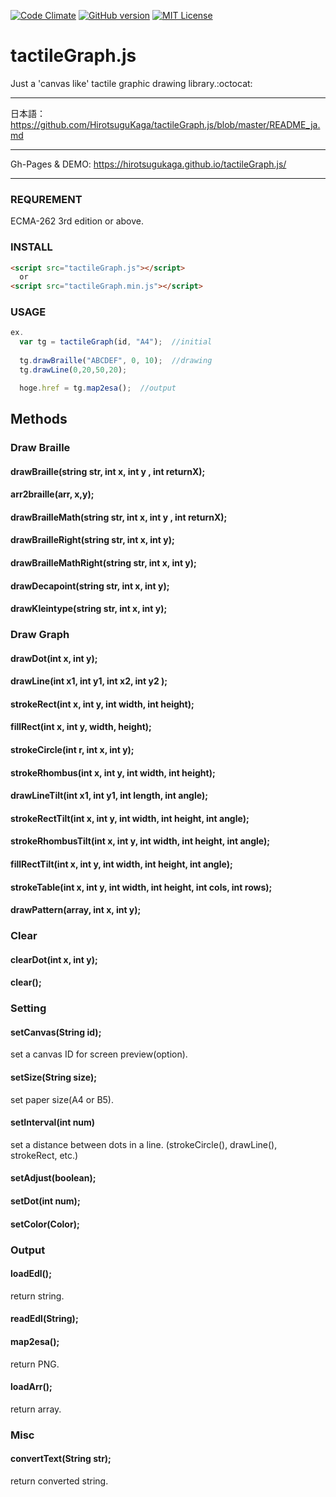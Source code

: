 [![Code Climate](https://codeclimate.com/github/HirotsuguKaga/Braille.js/badges/gpa.svg)](https://codeclimate.com/github/HirotsuguKaga/Braille.js)
[![GitHub version](https://badge.fury.io/gh/HirotsuguKaga%2FtactileGraph.js.svg)](https://badge.fury.io/gh/HirotsuguKaga%2FtactileGraph.js)
[![MIT License](http://img.shields.io/badge/license-MIT-blue.svg?style=flat)](LICENSE)

# tactileGraph.js
Just a 'canvas like' tactile graphic drawing library.:octocat:
  
***
  日本語：https://github.com/HirotsuguKaga/tactileGraph.js/blob/master/README_ja.md
***
Gh-Pages & DEMO: https://hirotsugukaga.github.io/tactileGraph.js/
***

### REQUREMENT
  ECMA-262 3rd edition or above.
  
### INSTALL
```html
<script src="tactileGraph.js"></script>
  or
<script src="tactileGraph.min.js"></script>
```
### USAGE
```javascript
ex.
  var tg = tactileGraph(id, "A4");  //initial
 
  tg.drawBraille("ABCDEF", 0, 10);  //drawing
  tg.drawLine(0,20,50,20);

  hoge.href = tg.map2esa();  //output
```
## Methods
### Draw Braille
#### drawBraille(string str, int x, int y , int returnX);
#### arr2braille(arr, x,y);
#### drawBrailleMath(string str, int x, int y , int returnX);
#### drawBrailleRight(string str, int x, int y);
#### drawBrailleMathRight(string str, int x, int y);
#### drawDecapoint(string str, int x, int y);
#### drawKleintype(string str, int x, int y);
### Draw Graph
#### drawDot(int x, int y);
#### drawLine(int x1, int y1, int x2, int y2 );
#### strokeRect(int x, int y, int width, int height);
#### fillRect(int x, int y, width, height);
#### strokeCircle(int r, int x, int y);
#### strokeRhombus(int x, int y, int width, int height);
#### drawLineTilt(int x1, int y1, int length, int angle);
#### strokeRectTilt(int x, int y, int width, int height, int angle);
#### strokeRhombusTilt(int x, int y, int width, int height, int angle);
#### fillRectTilt(int x, int y, int width, int height, int angle);
#### strokeTable(int x, int y, int width, int height, int cols, int rows);
#### drawPattern(array, int x, int y);
### Clear
#### clearDot(int x, int y);
#### clear();
 

### Setting
#### setCanvas(String id);
set a canvas ID for screen preview(option).
#### setSize(String size);
set paper size(A4 or B5).
#### setInterval(int num)
set a distance between dots in a line. (strokeCircle(), drawLine(), strokeRect, etc.)
#### setAdjust(boolean);
#### setDot(int num);
#### setColor(Color);
### Output
#### loadEdl();
return string.
#### readEdl(String);
#### map2esa();
return PNG.
#### loadArr();
return array.
### Misc
#### convertText(String str);
return converted string.
